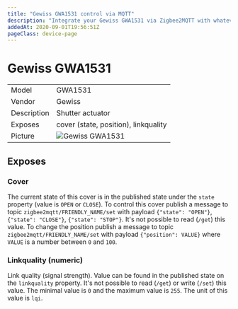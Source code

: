 ```yaml
---
title: "Gewiss GWA1531 control via MQTT"
description: "Integrate your Gewiss GWA1531 via Zigbee2MQTT with whatever smart home infrastructure you are using without the vendors bridge or gateway."
addedAt: 2020-09-01T19:56:51Z
pageClass: device-page
---
```


<!-- !!!! -->
<!-- ATTENTION: This file is auto-generated through docgen! -->
<!-- You can only edit the "Notes"-Section between the two comment lines "Notes BEGIN" and "Notes END". -->
<!-- Do not use h1 or h2 heading within "## Notes"-Section. -->
<!-- !!!! -->

# Gewiss GWA1531

|     |     |
|-----|-----|
| Model | GWA1531  |
| Vendor  | Gewiss  |
| Description | Shutter actuator |
| Exposes | cover (state, position), linkquality |
| Picture | ![Gewiss GWA1531](https://www.zigbee2mqtt.io/images/devices/GWA1531.jpg) |


<!-- Notes BEGIN: You can edit here. Add "## Notes" headline if not already present. -->


<!-- Notes END: Do not edit below this line -->


## Exposes

### Cover 
The current state of this cover is in the published state under the `state` property (value is `OPEN` or `CLOSE`).
To control this cover publish a message to topic `zigbee2mqtt/FRIENDLY_NAME/set` with payload `{"state": "OPEN"}`, `{"state": "CLOSE"}`, `{"state": "STOP"}`.
It's not possible to read (`/get`) this value.
To change the position publish a message to topic `zigbee2mqtt/FRIENDLY_NAME/set` with payload `{"position": VALUE}` where `VALUE` is a number between `0` and `100`.

### Linkquality (numeric)
Link quality (signal strength).
Value can be found in the published state on the `linkquality` property.
It's not possible to read (`/get`) or write (`/set`) this value.
The minimal value is `0` and the maximum value is `255`.
The unit of this value is `lqi`.

